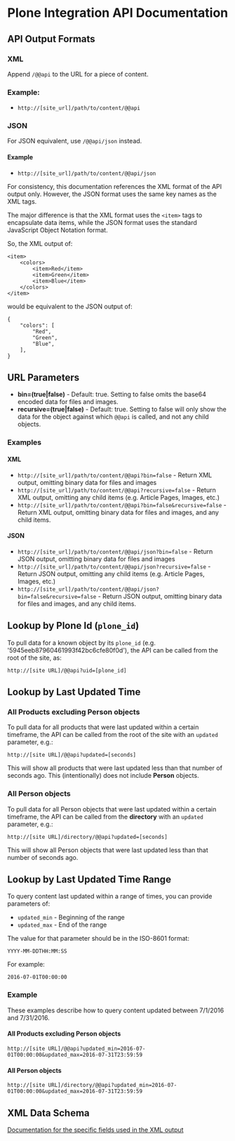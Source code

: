 # Plone Integration API Documentation

## API Output Formats

### XML

Append `/@@api` to the URL for a piece of content.

### Example:

 * `http://[site_url]/path/to/content/@@api`


### JSON

For JSON equivalent, use `/@@api/json` instead.

#### Example

 * `http://[site_url]/path/to/content/@@api/json`

For consistency, this documentation references the XML format of the API output only. However, the JSON format uses the same key names as the XML tags.

The major difference is that the XML format uses the `<item>` tags to encapsulate data items, while the JSON format uses the standard JavaScript Object Notation format.

So, the XML output of:

    <item>
        <colors>
            <item>Red</item>
            <item>Green</item>
            <item>Blue</item>
        </colors>
    </item>

would be equivalent to the JSON output of:

    {
        "colors": [
            "Red",
            "Green",
            "Blue",
        ],
    }

## URL Parameters

 * **bin=(true|false)** - Default: true.  Setting to false omits the base64 encoded data for files and images.
 * **recursive=(true|false)** - Default: true.  Setting to false will only show the data for the object against which `@@api` is called, and not any child objects.

### Examples

#### XML

 * `http://[site_url]/path/to/content/@@api?bin=false` - Return XML output, omitting binary data for files and images
 * `http://[site_url]/path/to/content/@@api?recursive=false` - Return XML output, omitting any child items (e.g. Article Pages, Images, etc.)
 * `http://[site_url]/path/to/content/@@api?bin=false&recursive=false` - Return XML output, omitting binary data for files and images, and any child items.

#### JSON

 * `http://[site_url]/path/to/content/@@api/json?bin=false` - Return JSON output, omitting binary data for files and images
 * `http://[site_url]/path/to/content/@@api/json?recursive=false` - Return JSON output, omitting any child items (e.g. Article Pages, Images, etc.)
 * `http://[site_url]/path/to/content/@@api/json?bin=false&recursive=false` - Return JSON output, omitting binary data for files and images, and any child items.


## Lookup by Plone Id (`plone_id`)

To pull data for a known object by its `plone_id` (e.g. '5945eeb87960461993f42bc6cfe80f0d'), the API can be called from the root of the site, as:

    http://[site URL]/@@api?uid=[plone_id]


## Lookup by Last Updated Time

### All Products excluding Person objects

To pull data for all products that were last updated within a certain timeframe, the API can be called from the root of the site with an `updated` parameter, e.g.:

    http://[site URL]/@@api?updated=[seconds]

This will show all products that were last updated less than that number of seconds ago.  This (intentionally) does not include **Person** objects.

### All Person objects

To pull data for all Person objects that were last updated within a certain timeframe, the API can be called from the **directory** with an `updated` parameter, e.g.:

    http://[site URL]/directory/@@api?updated=[seconds]

This will show all Person objects that were last updated less than that number of seconds ago.

## Lookup by Last Updated Time Range

To query content last updated within a range of times, you can provide parameters of:

 * `updated_min` - Beginning of the range
 * `updated_max` - End of the range

The value for that parameter should be in the ISO-8601 format:

    YYYY-MM-DDTHH:MM:SS

For example:

    2016-07-01T00:00:00

### Example

These examples describe how to query content updated between 7/1/2016 and 7/31/2016.

#### All Products excluding Person objects

    http://[site URL]/@@api?updated_min=2016-07-01T00:00:00&updated_max=2016-07-31T23:59:59

#### All Person objects

    http://[site URL]/directory/@@api?updated_min=2016-07-01T00:00:00&updated_max=2016-07-31T23:59:59

## XML Data Schema

[Documentation for the specific fields used in the XML output](schema.md)